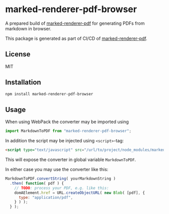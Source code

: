 # marked-renderer-pdf-browser

A prepared build of [marked-renderer-pdf](https://www.npmjs.com/package/marked-renderer-pdf) for generating PDFs from markdown in browser.

This package is generated as part of CI/CD of [marked-renderer-pdf](https://www.npmjs.com/package/marked-renderer-pdf).

## License

MIT

## Installation 

```bash
npm install marked-renderer-pdf-browser
```

## Usage

When using WebPack the converter may be imported using

```javascript
import MarkdownToPDF from "marked-renderer-pdf-browser";
```

In addition the script may be injected using `<script>`-tag:

```html
<script type="text/javascript" src="/url/to/project/node_modules/marked-renderer-pdf-browser/main.js"></script>
```

This will expose the converter in global variable `MarkdownToPDF`.

In either case you may use the converter like this:

```javascript
MarkdownToPDF.convertString( yourMarkdownString )
  .then( function( pdf ) {
    // TODO: process your PDF, e.g. like this:
    domAElement.href = URL.createObjectURL( new Blob( [pdf], {
      type: "application/pdf",
    } ) );
  } );
```
